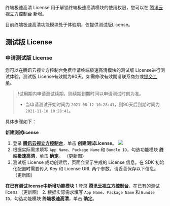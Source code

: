 终端极速高清 License 用于解锁终端极速高清模块的使用权限，您可以在 [腾讯云视立方控制台](https://console.cloud.tencent.com/vcube) 新增。

目前终端极速高清功能模块处于体验期，仅提供测试版License。

## 测试版 License

### 申请测试版 License
您可以在腾讯云视立方控制台免费申请终端极速高清模块的测试版 License进行测试体验，测试版 License有效期为90天，如需修改有效期请联系商务或[提交工单](https://console.cloud.tencent.com/workorder/category)。

> !试用期内申请测试续期，则续期到期时间以申请测试时刻为准。
> - 当申请测试开始时间为 `2021-08-12 10:28:41`，则90天后到期时间为 `2021-11-10 10:28:41`。

具体步骤如下：

**新建测试license**
1. 登录 **[腾讯云视立方控制台](https://console.cloud.tencent.com/vcube)**，单击 **创建测试License**。
![](https://main.qcloudimg.com/raw/a623b59b4989ef4d713fc5a2e13927c1.png)
2. 根据实际需求填写 `App Name`、`Package Name` 和 `Bundle ID`，勾选功能模块 **终端极速高清**，单击 **确定**。
（更新图）
3. 测试版 License 成功创建后，页面会显示生成的 License 信息。在 SDK 初始化配置时需要传入 Key 和 License URL 两个参数，请妥善保存以下信息。
（更新图）

**在已有测试license中新增功能模块**
1.登录 **[腾讯云视立方控制台](https://console.cloud.tencent.com/vcube)**，在已有的测试licens
（更新图）
2. 根据实际需求填写 `App Name`、`Package Name` 和 `Bundle ID`，勾选功能模块 **终端极速高清**，单击 **确定**。
